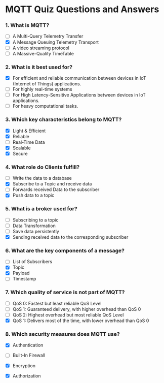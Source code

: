﻿# MQTT Quiz Questions and Answers

### 1. What is MQTT?

 - [ ] A Multi-Query Telemetry Transfer
 - [X] A Message Queuing Telemetry Transport
 - [ ] A video streaming protocol
 - [ ] A Massive-Quality TimeTable

### 2. What is it best used for?

 - [x] For efficient and reliable communication between devices in IoT (Internet of Things) applications.
 - [ ]  For highly real-time systems
 - [ ] For High Latency-Sensitive Applications between devices in IoT applications.
 - [ ] For heavy computational tasks.

### 3. Which key characteristics belong to MQTT?

 - [x] Light & Efficient
 - [x] Reliable
 - [ ] Real-Time Data
 - [x] Scalable
 - [x] Secure

### 4. What role do Clients fulfill?

 - [ ] Write the data to a database
 - [x] Subscribe to a Topic and receive data
 - [ ] Forwards received Data to the subscriber
 - [x] Push data to a topic

### 5. What is a broker used for?

 - [ ] Subscribing to a topic
 - [ ] Data Transformation
 - [ ] Save data persistently
 - [x] Sending received data to the corresponding subscriber

### 6. What are the key components of a message?

 - [ ] List of Subscribers
 - [x] Topic
 - [x] Payload
 - [ ] Timestamp

###  7. Which quality of service is not part of MQTT?

 - [ ] QoS 0:  Fastest but least reliable QoS Level
 - [ ] QoS 1:  Guaranteed delivery, with higher overhead than QoS 0
 - [ ] QoS 2:  Highest overhead but most reliable QoS Level
 - [x] QoS 1: Delivers most of the time, with lower overhead than QoS 0

### 8. Which security measures does MQTT use?

 - [x] Authentication
 - [ ] Built-In Firewall
 - [x] Encryption
 - [x] Authorization

